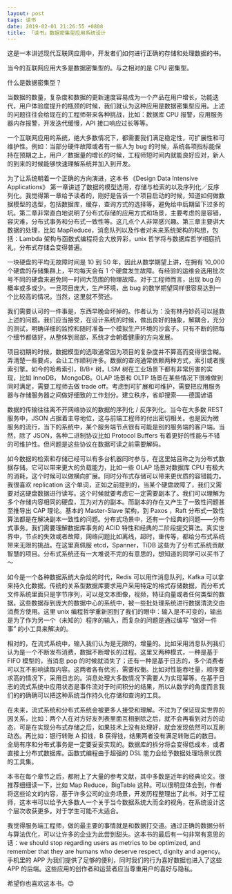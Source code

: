 ```yaml
---
layout: post
tags: 读书
date: 2019-02-01 21:26:55 +0800
title: 「读书」数据密集型应用系统设计
---
```

这是一本讲述现代互联网应用中，开发者们如何进行正确的存储和处理数据的书。



当今的互联网应用大多是数据密集型的。与之相对的是 CPU 密集型。



什么是数据密集型？



当数据的数量，复杂度和数据的更新速度容易成为一个产品在用户增长，功能迭代，用户体验度提升的瓶颈的时候，我们就认为这种应用是数据密集型应用。上述的问题往往会给现在的工程师带来各种挑战，比如：数据库 CPU 报警，应用服务器内存报警，开发迭代缓慢，API 接口响应过长等等。



一个互联网应用的系统，绝大多数情况下，都需要我们满足稳定性，可扩展性和可维护性。例如：当部分硬件故障或者有一些人为 bug 的时候，系统各项指标能保持在预期之上，用户／数据量的增长的时候，工程师短时间内就能良好应对，新人的到来的时候能够快速理解系统并加入到开发。



为了让系统朝着一个正确的方向演进，这本书 《Design Data Intensive Applications》 第一章讲述了数据的模型选用，存储与检索的以及序列化／反序列化。我觉得第一章给予读者的，刚好是告诉一个项目启动的时候，知道如何做数据模型的选型，包括数据库，缓存，查询方式的选择等，避免给中后期留下过多的坑。第二章非常直白地说明了分布式存储的应用方式和场景，主要考虑的是容错，容灾难，分布式事务和分布式一致性等。这几点个人非常感兴趣。第三章主要讲大数据的处理，比如 MapReduce，消息队列以及作者对未来系统架构的构想，包括：Lambda 架构与函数式编程将会大放异彩，unix 哲学将与数据库哲学相庭抗礼，分布式存储会变得普遍。



一块硬盘的平均无故障时间是 10 到 50 年，因此从数学期望上讲，在拥有 10_000 个硬盘的存储集群上，平均每天会有 1 个硬盘发生故障。有经验的运维会选用批次号不同的硬盘来避免同一时间大范围的物理故障。对于工程师而言，出现 bug 的概率或多或少。一旦项目庞大，生产环境，出 bug 的数学期望同样很容易达到一个比较高的情况。当然，这里就不赘述。



我们需要认可的一件事是，东西早晚会坏掉的。作者认为：没有林丹妙药可以拯救上述的问题。我们应当接受，在设计系统的时候，做出良好的抽象，解耦合，充分的测试，明确详细的监控和随时准备一个模拟生产环境的沙盒子。只有不断的把每个细节都做好，从整体到局部，系统才会朝着健康的方向发展。



项目初期的时候，数据模型的选取通常因为项目的复杂度并不算高而变得很含糊。弄清楚一些要点，会让工作顺利许多。数据的查询通常依赖两种方式，索引或者搜索引擎。如今的哈希索引，B/B+ 树，LSM 树在工业场景下都有非常厉害的实现，比如 InnoDB， MongoDB。OLAP 场景和 OLTP 场景在某些情况下很难做到同时满足，需要工程师去做 trade off。考虑到可扩展和可维护，需要把应用服务器与存储服务器之间做好细致的工作划分。建立秩序，省却搜索——德国谚语



数据的传输往往离不开网络协议的数据的序列化 / 反序列化。当今在大多数 REST 服务中，JSON 占据着主导地位，这与前端工程师的付出密切相关。也是因为微服务的流行，当下的系统中，某个服务端节点很有可能是别的服务端的客户端。当然，除了 JSON，各种二进制协议比如 Protocol Buffers 有着更好的性能与不错的可维护性。但问题是这些协议在数据可读之前需要解码。



如今数据的检索和存储已经可以有多台机器同时参与，在这里姑且称之为分布式数据存储。它可以带来更大的负载能力，比如一些 OLAP 场景对数据库 CPU 有极大的消耗，这个时候可以做横向扩展。同时分布式存储可以带来更优质的容错能力。我很喜欢 replication 这个单词，正如之前提到的，当某个硬盘故障了，我们又需要对这硬盘数据进行读写。这个时候就要考虑它一定需要副本了。我们可以理解为多个存储内容相同的硬盘，互为对方的副本。而副本的存在又产生了一致性问题甚至推导出 CAP 理论。基本的 Master-Slave 架构，到 Paxos ，Raft 分布式一致性算法都是在解决副本一致性的问题。分布式场景中，还有一个经典的问题——分布式事务。我们需要理解数据库事务的 ACID 特性和经典的二阶段提交算法。真实世界中，节点的失效或者故障，网络问题比如离线，超时，重传等，都给分布式系统带来无限的挑战。在这里真佩服 etcd，Spanner，TiDB 这些为了分布式系统贡献智慧的项目。分布式系统还有一大堆说不完的有意思的，想知道的同学可以买书了～



如今是一个各种数据系统大杂烩的时代，Redis 可以用作消息队列，Kafka 可以拿来持久化数据。传统的关系型数据库要求用户采用特定的格式存储数据，而分布式文件系统里面只是字节序列，可以是文本图像，视频，特征向量或者任何类型的数据。这些数据存到庞大的数据中心的系统中，被一些批处理系统进行数据清洗交由消费方使用。这里 unix 编程哲学重新回到了我们的眼中：输入是不可变的，输出是为了作为另一个（未知的）程序的输入，而复杂的问题是通过编写 “做好一件事” 的小工具来解决的。



相对的，在流式系统中，输入我们认为是无限的，增量的。比如采用消息队列我们认为是一个不断发布消费，数据不断增长的过程。这里又两种模式，一种是基于 FIFO 模型的，当消息 pop 的时候就消失了；还有一种是基于日志的，多个消费者可以互不影响读取内容。这两者各有优劣，需要权衡。比如对性能吞吐量，顺序要求高的情况下，采用日志的。消息处理大多数情况下需要人为实现幂等。在基于日志的流式系统中应用状态是事件流对于时间积分的结果，所以从数学的角度而言我们的的确确可以把这种系统当作持久化存储和查询的工具。



在未来，流式系统和分布式系统会被更多人接受和理解。不过为了保证现实世界的因关系，比如：两个人在对方好友列表里面互相删除之后，就不会再看到对方的动态，可是在实现分布式存储之后，如果技术上没有处理好，就会发现依然可以互刷动态。再比如：银行转账 A 扣钱，B 获得钱，结果两者没有满足转账后的数目。全局有序和分布式事务是一定要妥妥实现的。数据库的拆分将会变得低成本，或者直接上分布式数据库。函数式编程由于超强的 DSL 能力会给予数据处理场景优质的工具集。



本书在每个章节之后，都附上了大量的参考文献，其中多数是近年的经典论文。很推荐细细读一下，比如 Map Reduce，BigTable 这种。可以很明显体会到，作者将这些论文的内容，基于许多公司的业务场景，开发历程整理出了此书。对于工程师，这本书可以给予大多数人一个关于当今数据系统大而全的视角，在系统设计这个层次收获更多。对于学生可能不太适合。



我觉得服务端工程师，做的最主要的事情就是和数据打交道。通过正确的数据分析与算法优化，可以让许多的企业为此尝到甜头。这本书的最后有一句非常有意思的话：we should stop regarding users as metrics to be optimized, and remember that they are humans who deserve respect, dignity and agency。手机里的 APP 为我们提供了足够的便利，同时我们的行为喜好数据也进入了这些 APP 的后端。这些应用的创作者和运营者应当尊重用户的喜好与隐私。



希望你也喜欢这本书。😊
